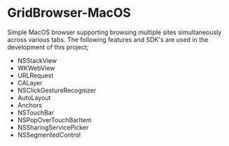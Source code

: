 # GridBrowser-MacOS

Simple MacOS browser supporting browsing multiple sites simultaneously across various tabs. The following features and SDK's are used in the development of this project;

- NSStackView
- WKWebView
- URLRequest
- CALayer
- NSClickGestureRecognizer
- AutoLayout
- Anchors
- NSTouchBar
- NSPopOverTouchBarItem
- NSSharingServicePicker
- NSSegmentedControl
